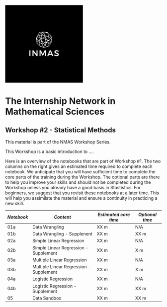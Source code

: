 <img src="images/Picture0.png" width=250x\>

# The Internship Network in Mathematical Sciences

## Workshop #2 - Statistical Methods
This material is part of the NMAS Workshop Series.

This Workshop is a basic introduction to ....

Here is an overview of the notebooks that are part of Workshop #1. The two columns on the right gives an estimated time required to complete each notebook. We anticipate that you will have sufficient time to complete the core parts of the training during the Workshop. The optional parts are there to help you improve your skills and should not be completed during the Workshop unless you already have a good basis in Stastistics. For beginners, we suggest that you revisit these notebooks at a later time. This will help you assimilate the material and ensure a continuity in practicing a new skill.

| *Notebook* | 	*Content* | *Estimated core time* | *Optional time* |
| ---------| --------------------------| --------| ------ |
|01a | Data Wrangling | XX m| N/A |
|01b | Data Wrangling - Supplenent | XX m| XX m|
|02a | Simple Linear Regression | XX m | N/A |
|02b | Simple Linear Regression - Supplement | XX m | X m |
|03a | Multiple Linear Regression | XX m | N/A |
|03b | Multiple Linear Regression - Supplement| XX m | X m |
|04a | Logistic Regression | XX m | N/A |
|04b | Logistic Regression - Supplement | XX m | XX m |
|05  | Data Sandbox | XX m | XX m|
